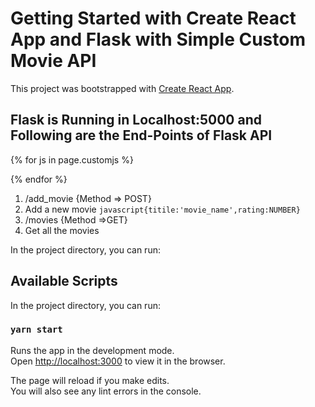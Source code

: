 # Getting Started with Create React App and Flask with Simple Custom Movie API

This project was bootstrapped with [Create React App](https://github.com/facebook/create-react-app).

## Flask is Running in Localhost:5000 and Following are the End-Points of Flask API

<!-- Custom JavaScript files set in YAML front matter -->
{% for js in page.customjs %}
<script async type="text/javascript" src="{{ js }}"></script>
{% endfor %}


1. /add_movie {Method => POST}
  1. Add a new movie 
   ```javascript{titile:'movie_name',rating:NUMBER}```
2. /movies  {Method =>GET}
  1. Get all the movies

In the project directory, you can run:


## Available Scripts

In the project directory, you can run:

### `yarn start`

Runs the app in the development mode.\
Open [http://localhost:3000](http://localhost:3000) to view it in the browser.

The page will reload if you make edits.\
You will also see any lint errors in the console.
